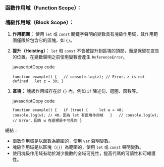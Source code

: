 ### 函數作用域（Function Scope）：


### 塊級作用域（Block Scope）：

1. **作用範圍：** 使用 `let` 或 `const` 關鍵字聲明的變數具有塊級作用域，其作用範圍僅限於包含它的區塊，如 `{}`。
    
2. **提升（Hoisting）：** `let` 和 `const` 不會被提升到區塊的頂部，而是保留在宣告的位置。在變數聲明之前使用變數會產生 `ReferenceError`。
    
    javascriptCopy code
    
    `function example() {   // console.log(z); // Error，z is not defined   let z = 30; }`
    
3. **區塊：** 塊級作用域存在於 `{}` 內，例如 `if` 陳述句、迴圈、函數等。
    
    javascriptCopy code
    
    `function example() {   if (true) {     let w = 40;     console.log(w); // 40，因為 let 有區塊作用域   }   // console.log(w); // Error，因為 w 在這裡是不可見的 }`
    

總結：

- 函數作用域是以函數為範圍的，使用 `var` 聲明變數。
- 塊級作用域是以區塊（`{}`）為範圍的，使用 `let` 或 `const` 聲明變數。
- 使用塊級作用域有助於減少變數的全域可見性，提高代碼的可讀性和可維護性。